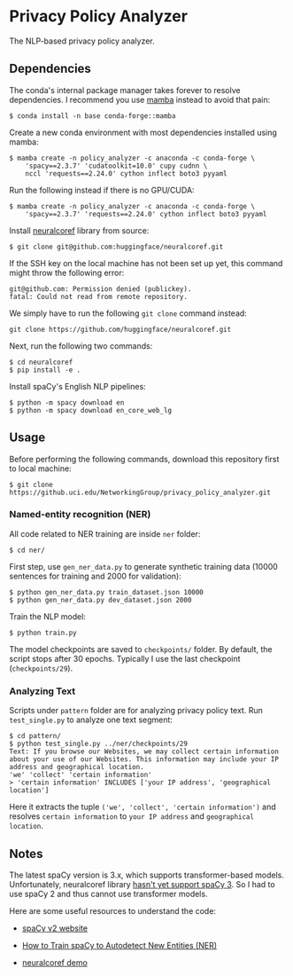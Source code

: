 # Privacy Policy Analyzer

The NLP-based privacy policy analyzer.

## Dependencies

The conda's internal package manager takes forever to resolve dependencies. I recommend you use [mamba](https://github.com/mamba-org/mamba) instead to avoid that pain:

```
$ conda install -n base conda-forge::mamba
```

Create a new conda environment with most dependencies installed using mamba:

```
$ mamba create -n policy_analyzer -c anaconda -c conda-forge \
    'spacy==2.3.7' 'cudatoolkit=10.0' cupy cudnn \
    nccl 'requests==2.24.0' cython inflect boto3 pyyaml
```
Run the following instead if there is no GPU/CUDA:
```
$ mamba create -n policy_analyzer -c anaconda -c conda-forge \
    'spacy==2.3.7' 'requests==2.24.0' cython inflect boto3 pyyaml
```

Install [neuralcoref](https://github.com/huggingface/neuralcoref) library from source:

```
$ git clone git@github.com:huggingface/neuralcoref.git
```
If the SSH key on the local machine has not been set up yet, this command might throw the following error:
```
git@github.com: Permission denied (publickey).
fatal: Could not read from remote repository.
```
We simply have to run the following `git clone` command instead:
```
git clone https://github.com/huggingface/neuralcoref.git
```
Next, run the following two commands:
```
$ cd neuralcoref
$ pip install -e .
```

Install spaCy's English NLP pipelines:

```
$ python -m spacy download en
$ python -m spacy download en_core_web_lg
```

## Usage

Before performing the following commands, download this repository first to local machine:

```
$ git clone https://github.uci.edu/NetworkingGroup/privacy_policy_analyzer.git
```

### Named-entity recognition (NER)

All code related to NER training are inside `ner` folder:

```
$ cd ner/
```

First step, use `gen_ner_data.py` to generate synthetic training data (10000 sentences for training and 2000 for validation):

```
$ python gen_ner_data.py train_dataset.json 10000
$ python gen_ner_data.py dev_dataset.json 2000
```

Train the NLP model:

```
$ python train.py
```

The model checkpoints are saved to `checkpoints/` folder. By default, the script stops after 30 epochs. Typically I use the last checkpoint (`checkpoints/29`).

### Analyzing Text

Scripts under `pattern` folder are for analyzing privacy policy text. Run `test_single.py` to analyze one text segment:

```
$ cd pattern/
$ python test_single.py ../ner/checkpoints/29
Text: If you browse our Websites, we may collect certain information about your use of our Websites. This information may include your IP address and geographical location.
'we' 'collect' 'certain information'
> 'certain information' INCLUDES ['your IP address', 'geographical location']
```

Here it extracts the tuple `('we', 'collect', 'certain information')` and resolves `certain information` to `your IP address` and  `geographical location`.

## Notes

The latest spaCy version is 3.x, which supports transformer-based models. Unfortunately, neuralcoref library [hasn't yet support spaCy 3](https://github.com/huggingface/neuralcoref/issues/295). So I had to use spaCy 2 and thus cannot use transformer models.

Here are some useful resources to understand the code:

- [spaCy v2 website](https://v2.spacy.io/)

- [How to Train spaCy to Autodetect New Entities (NER)](https://www.machinelearningplus.com/nlp/training-custom-ner-model-in-spacy/)

- [neuralcoref demo](https://huggingface.co/coref/)
